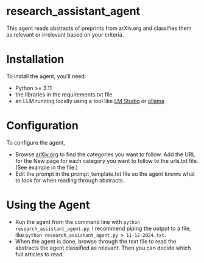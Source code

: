 # research_assistant_agent
This agent reads abstracts of preprints from arXiv.org and classifies them as relevant or irrelevant based on your criteria.

# Installation
To install the agent, you'll need:
* Python >= 3.11
* the libraries in the requirements.txt file
* an LLM running locally using a tool like [LM Studio](https://lmstudio.ai/) or [ollama](https://ollama.com)

# Configuration
To configure the agent, 
* Browse [arXiv.org](https://arxiv.org) to find the categories you want to follow. Add the URL for the New page for each category you want to follow to the urls.txt file. (See example in the file.)
* Edit the prompt in the prompt_template.txt file so the agent knows what to look for when reading through abstracts.

# Using the Agent
* Run the agent from the command line with `python research_assistant_agent.py`. I recommend piping the output to a file, like `python research_assistant_agent.py > 11-12-2024.txt`.
* When the agent is done, browse through the text file to read the abstracts the agent classified as relevant. Then you can decide which full articles to read. 

